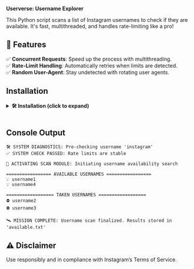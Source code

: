 
**Userverse: Username Explorer**  

This Python script scans a list of Instagram usernames to check if they are available. It's fast, multithreaded, and handles rate-limiting like a pro!  

## 🌟 Features  

✅ **Concurrent Requests**: Speed up the process with multithreading.  
✅ **Rate-Limit Handling**: Automatically retries when limits are detected.  
✅ **Random User-Agent**: Stay undetected with rotating user agents.  

## Installation
<details>
<summary><b>🛠️ Installation (click to expand)</b></summary>

2. **Clone or download this repository**  
   ```bash
   git clone https://github.com/yourusername/userverse.git
   cd userverse
   ```
   
2. **Install dependencies**
   ```bash
   pip install requests fake-useragent colorama
   ```

3. **Add the usernames you want to check for availability to the usernames.txt**
   ```plaintext
   username1
   username2
   username3
   ```

4. **Run the script**  
   ```bash
   python main.py
   ```
</details>
<br>

## Console Output  
```plaintext
🛠️ SYSTEM DIAGNOSTICS: Pre-checking username 'instagram'  
✅ SYSTEM CHECK PASSED: Rate limits are stable  

🚀 ACTIVATING SCAN MODULE: Initiating username availability search  

================= AVAILABLE USERNAMES =================  
💡 username1  
💡 username4  

================== TAKEN USERNAMES ==================  
⛔ username2  
⛔ username3  

🛰️ MISSION COMPLETE: Username scan finalized. Results stored in 'available.txt'
```

## ⚠️ Disclaimer  

Use responsibly and in compliance with Instagram’s Terms of Service.
